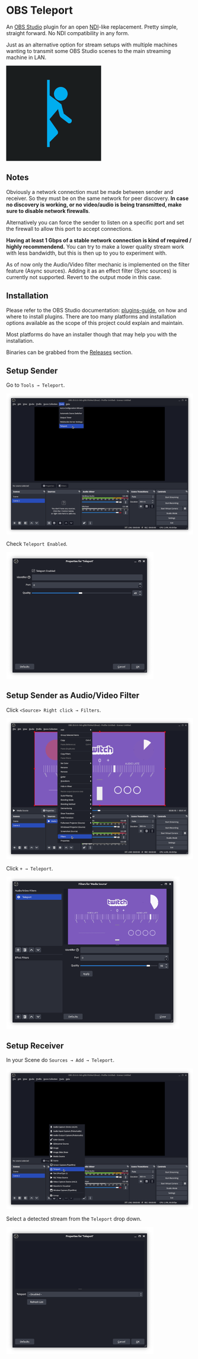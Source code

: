 # OBS Teleport

An [OBS Studio] plugin for an open [NDI]-like replacement. Pretty simple, straight forward. No NDI compatibility in any form.

Just as an alternative option for stream setups with multiple machines wanting to transmit some OBS Studio scenes to the main streaming machine in LAN.

![](img/obs-teleport.png)

[OBS Studio]: https://obsproject.com
[NDI]: https://ndi.tv/

## Notes

Obviously a network connection must be made between sender and receiver. So they must be on the same network for peer discovery. **In case no discovery is working, or no video/audio is being transmitted, make sure to disable network firewalls**.

Alternatively you can force the sender to listen on a specific port and set the firewall to allow this port to accept connections.

**Having at least 1 Gbps of a stable network connection is kind of required / highly recommendend.** You can try to make a lower quality stream work with less bandwidth, but this is then up to you to experiment with.

As of now only the Audio/Video filter mechanic is implemented on the filter feature (Async sources). Adding it as an effect filter (Sync sources) is currently not supported. Revert to the output mode in this case.


## Installation

Please refer to the OBS Studio documentation: [plugins-guide], on how and where to install plugins. There are too many platforms and installation options available as the scope of this project could explain and maintain.

Most platforms do have an installer though that may help you with the installation.

Binaries can be grabbed from the [Releases] section.

[plugins-guide]: https://obsproject.com/kb/plugins-guide
[Releases]: https://github.com/fzwoch/obs-teleport/releases


## Setup Sender

Go to `Tools → Teleport`.

![](img/teleport-tools.png)

Check `Teleport Enabled`.

![](img/teleport-output.png)


## Setup Sender as Audio/Video Filter

Click `<Source> Right click → Filters`.

![](img/teleport-properties.png)

Click `+ → Teleport`.

![](img/teleport-filter.png)


## Setup Receiver

In your Scene do `Sources → Add → Teleport`.

![](img/teleport-add.png)

Select a detected stream from the `Teleport` drop down.

![](img/teleport-source.png)
